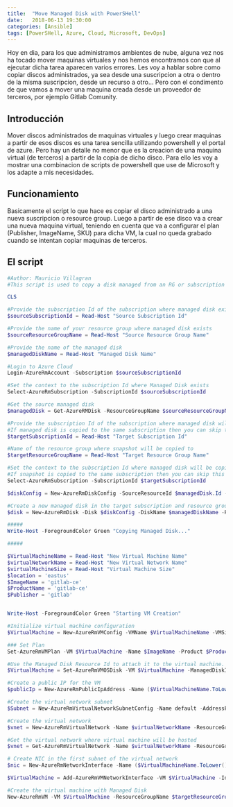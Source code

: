 ```yaml
---
title:  "Move Managed Disk with PowerSHell"
date:   2018-06-13 19:30:00
categories: [Ansible]
tags: [PowerSHell, Azure, Cloud, Microsoft, DevOps]
---
```

Hoy en dia, para los que administramos ambientes de nube, alguna vez nos ha tocado mover maquinas virtuales y nos hemos encontramos con que al ejecutar dicha tarea aparecen varios errores.
Les voy a hablar sobre como copiar discos administrados, ya sea desde una suscripcion a otra o dentro de la misma suscripcion, desde un recurso a otro... Pero con el condimento de que vamos a mover una maquina creada desde un proveedor de terceros, por ejemplo Gitlab Comunity.

## Introducción ##

Mover discos administrados de maquinas virtuales y luego crear maquinas a partir de esos discos es una tarea sencilla utilizando powershell y el portal de azure. Pero hay un detalle no menor que es la creacion de una maquina virtual (de terceros) a partir de la copia de dicho disco.
Para ello les voy a mostrar una combinacion de scripts de powershell que use de Microsoft y los adapte a mis necesidades.

## Funcionamiento ##

Basicamente el script lo que hace es copiar el disco administrado a una nueva suscripcion o resource group. Luego a partir de ese disco va a crear una nueva maquina virtual, teniendo en cuenta que va a configurar el plan (Publisher, ImageName, SKU) para dicha VM, la cual no queda grabado cuando se intentan copiar maquinas de terceros.

## El script ##

```powershell
#Author: Mauricio Villagran
#This script is used to copy a disk managed from an RG or subscription and then creates a virtual machine to which the plan is configured.

CLS

#Provide the subscription Id of the subscription where managed disk exists
$sourceSubscriptionId = Read-Host "Source Subscription Id"

#Provide the name of your resource group where managed disk exists
$sourceResourceGroupName = Read-Host "Source Resource Group Name"

#Provide the name of the managed disk
$managedDiskName = Read-Host "Managed Disk Name"

#Login to Azure Cloud
Login-AzureRmAccount -Subscription $sourceSubscriptionId

#Set the context to the subscription Id where Managed Disk exists
Select-AzureRmSubscription -SubscriptionId $sourceSubscriptionId

#Get the source managed disk
$managedDisk = Get-AzureRMDisk -ResourceGroupName $sourceResourceGroupName -DiskName $managedDiskName

#Provide the subscription Id of the subscription where managed disk will be copied to
#If managed disk is copied to the same subscription then you can skip this step
$targetSubscriptionId = Read-Host "Target Subscription Id"

#Name of the resource group where snapshot will be copied to
$targetResourceGroupName = Read-Host "Target Resource Group Name"

#Set the context to the subscription Id where managed disk will be copied to
#If snapshot is copied to the same subscription then you can skip this step
Select-AzureRmSubscription -SubscriptionId $targetSubscriptionId

$diskConfig = New-AzureRmDiskConfig -SourceResourceId $managedDisk.Id -Location $managedDisk.Location -CreateOption Copy 

#Create a new managed disk in the target subscription and resource group
$disk = New-AzureRmDisk -Disk $diskConfig -DiskName $managedDiskName -ResourceGroupName $targetResourceGroupName

#####
Write-Host -ForegroundColor Green "Copying Managed Disk..."

#####

$VirtualMachineName = Read-Host "New Virtual Machine Name"
$virtualNetworkName = Read-Host "New Virtual Network Name"
$virtualMachineSize = Read-Host "Virtual Machine Size"
$location = 'eastus'
$ImageName = 'gitlab-ce'
$ProductName = 'gitlab-ce'
$Publisher = 'gitlab'


Write-Host -ForegroundColor Green "Starting VM Creation"

#Initialize virtual machine configuration
$VirtualMachine = New-AzureRmVMConfig -VMName $VirtualMachineName -VMSize $virtualMachineSize

### Set Plan
Set-AzureRmVMPlan -VM $VirtualMachine -Name $ImageName -Product $ProductName -Publisher $Publisher

#Use the Managed Disk Resource Id to attach it to the virtual machine. Please change the OS type to linux if OS disk has linux OS
$VirtualMachine = Set-AzureRmVMOSDisk -VM $VirtualMachine -ManagedDiskId $disk.Id -CreateOption Attach -Linux

#Create a public IP for the VM
$publicIp = New-AzureRmPublicIpAddress -Name ($VirtualMachineName.ToLower() + '_ip') -ResourceGroupName $targetResourceGroupName -Location $location -AllocationMethod Dynamic

#Create the virtual network subnet
$Subnet = New-AzureRmVirtualNetworkSubnetConfig -Name default -AddressPrefix "10.0.16.0/24"

#Create the virtual network
$vnet = New-AzureRmVirtualNetwork -Name $virtualNetworkName -ResourceGroupName $targetResourceGroupName -Location $location -AddressPrefix '10.0.0.0/16' -Subnet $Subnet

#Get the virtual network where virtual machine will be hosted
$vnet = Get-AzureRmVirtualNetwork -Name $virtualNetworkName -ResourceGroupName $targetResourceGroupName

# Create NIC in the first subnet of the virtual network
$nic = New-AzureRmNetworkInterface -Name ($VirtualMachineName.ToLower() + '_nic') -ResourceGroupName $targetResourceGroupName -Location $location -SubnetId $vnet.Subnets[0].Id -PublicIpAddressId $publicIp.Id

$VirtualMachine = Add-AzureRmVMNetworkInterface -VM $VirtualMachine -Id $nic.Id

#Create the virtual machine with Managed Disk
New-AzureRmVM -VM $VirtualMachine -ResourceGroupName $targetResourceGroupName -Location $location
```

